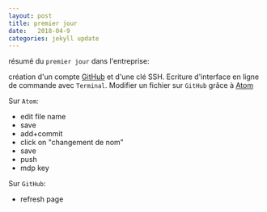 ```yaml
---
layout: post
title: premier jour
date:   2018-04-9
categories: jekyll update
---
```

résumé du `premier jour` dans l'entreprise:

création d'un compte [GitHub][github] et d'une clé SSH. Ecriture d'interface en ligne de commande avec `Terminal`. Modifier un fichier sur `GitHub` grâce à [Atom][atom]

Sur `Atom`:

+ edit file name
+ save
+ add+commit
+ click on "changement de nom"
+ save
+ push
+ mdp key

Sur `GitHub`:

+ refresh page

[github]:https://github.com/
[Atom]:https://atom.io/

